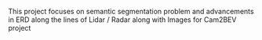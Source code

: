 This project focuses on semantic segmentation problem and advancements in ERD along the lines of Lidar / Radar along with Images for Cam2BEV project
